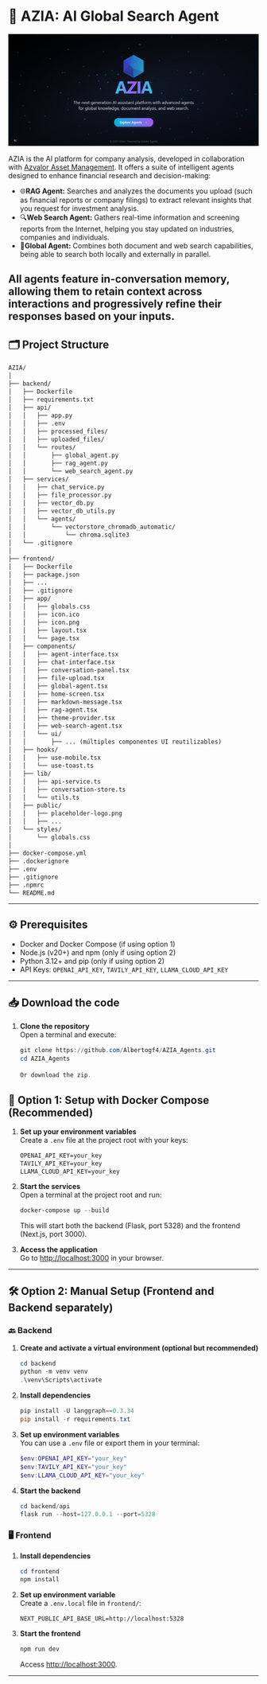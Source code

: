 # 🤖 AZIA: AI Global Search Agent

<div align="center">
  <img src="AZIA cover.png" alt="Logo de AZIA" width="600"/>
</div>

AZIA is the AI platform for company analysis, developed in collaboration with [Azvalor Asset Management](https://www.azvalor.com/en/). It offers a suite of intelligent agents designed to enhance financial research and decision-making:
- 🌐**RAG Agent:**  Searches and analyzes the documents you upload (such as financial reports or company filings) to extract relevant insights that you request for investment analysis.
- 🔍**Web Search Agent:** Gathers real-time information and screening reports from the Internet, helping you stay updated on industries, companies and individuals.
- 🤖**Global Agent:** Combines both document and web search capabilities, being able to search both locally and externally in parallel.

All agents feature **in-conversation memory**, allowing them to retain context across interactions and progressively refine their responses based on your inputs.
---

## 🗂️ Project Structure

```
AZIA/
│
├── backend/
│   ├── Dockerfile
│   ├── requirements.txt
│   ├── api/
│   │   ├── app.py
│   │   ├── .env
│   │   ├── processed_files/
│   │   ├── uploaded_files/
│   │   └── routes/
│   │       ├── global_agent.py
│   │       ├── rag_agent.py
│   │       └── web_search_agent.py
│   ├── services/
│   │   ├── chat_service.py
│   │   ├── file_processor.py
│   │   ├── vector_db.py
│   │   ├── vector_db_utils.py
│   │   └── agents/
│   │       └── vectorstore_chromadb_automatic/
│   │           └── chroma.sqlite3
│   └── .gitignore
│
├── frontend/
│   ├── Dockerfile
│   ├── package.json
│   ├── ...
│   ├── .gitignore
│   ├── app/
│   │   ├── globals.css
│   │   ├── icon.ico
│   │   ├── icon.png
│   │   ├── layout.tsx
│   │   └── page.tsx
│   ├── components/
│   │   ├── agent-interface.tsx
│   │   ├── chat-interface.tsx
│   │   ├── conversation-panel.tsx
│   │   ├── file-upload.tsx
│   │   ├── global-agent.tsx
│   │   ├── home-screen.tsx
│   │   ├── markdown-message.tsx
│   │   ├── rag-agent.tsx
│   │   ├── theme-provider.tsx
│   │   ├── web-search-agent.tsx
│   │   └── ui/
│   │       ├── ... (múltiples componentes UI reutilizables)
│   ├── hooks/
│   │   ├── use-mobile.tsx
│   │   └── use-toast.ts
│   ├── lib/
│   │   ├── api-service.ts
│   │   ├── conversation-store.ts
│   │   └── utils.ts
│   ├── public/
│   │   ├── placeholder-logo.png
│   │   ├── ...
│   └── styles/
│       └── globals.css
│
├── docker-compose.yml
├── .dockerignore
├── .env
├── .gitignore
├── .npmrc
└── README.md
```

---

## ⚙️ Prerequisites

- Docker and Docker Compose (if using option 1)
- Node.js (v20+) and npm (only if using option 2)
- Python 3.12+ and pip (only if using option 2)
- API Keys: `OPENAI_API_KEY`, `TAVILY_API_KEY`, `LLAMA_CLOUD_API_KEY`

---

## 📥 Download the code

1. **Clone the repository**  
   Open a terminal and execute:
   ```powershell
   git clone https://github.com/Albertogf4/AZIA_Agents.git
   cd AZIA_Agents

   Or download the zip.

## 🚀 Option 1: Setup with Docker Compose (Recommended)

1. **Set up your environment variables**  
    Create a `.env` file at the project root with your keys:
    ```env
    OPENAI_API_KEY=your_key
    TAVILY_API_KEY=your_key
    LLAMA_CLOUD_API_KEY=your_key
    ```

2. **Start the services**  
    Open a terminal at the project root and run:
    ```powershell
    docker-compose up --build
    ```
    This will start both the backend (Flask, port 5328) and the frontend (Next.js, port 3000).

3. **Access the application**  
    Go to [http://localhost:3000](http://localhost:3000) in your browser.

---

## 🛠️ Option 2: Manual Setup (Frontend and Backend separately)

### 🔙 Backend

1. **Create and activate a virtual environment (optional but recommended)**
    ```powershell
    cd backend
    python -m venv venv
    .\venv\Scripts\activate
    ```

2. **Install dependencies**
    ```powershell
    pip install -U langgraph==0.3.34
    pip install -r requirements.txt
    ```

3. **Set up environment variables**  
    You can use a `.env` file or export them in your terminal:
    ```powershell
    $env:OPENAI_API_KEY="your_key"
    $env:TAVILY_API_KEY="your_key"
    $env:LLAMA_CLOUD_API_KEY="your_key"
    ```

4. **Start the backend**
    ```powershell
    cd backend/api
    flask run --host=127.0.0.1 --port=5328
    ```

### 🖥️ Frontend

1. **Install dependencies**
    ```powershell
    cd frontend
    npm install
    ```

2. **Set up environment variable**  
    Create a `.env.local` file in `frontend/`:
    ```env
    NEXT_PUBLIC_API_BASE_URL=http://localhost:5328
    ```

3. **Start the frontend**
    ```powershell
    npm run dev
    ```
    Access [http://localhost:3000](http://localhost:3000).

---
